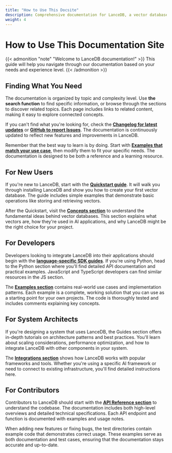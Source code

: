 ```yaml
---
title: "How to Use This Docsite"
description: Comprehensive documentation for LanceDB, a vector database for AI applications. Includes guides, tutorials, API references, and best practices for vector search and data management.
weight: 4
---
```


# **How to Use This Documentation Site**

{{< admonition "note" "Welcome to LanceDB documentation!" >}}
This guide will help you navigate through our documentation based on your needs and experience level.
{{< /admonition >}}

## **Finding What You Need**

The documentation is organized by topic and complexity level. Use **the search function** to find specific information, or browse through the sections to discover related topics. Each page includes links to related content, making it easy to explore connected concepts.

If you can't find what you're looking for, check the [**Changelog for latest updates**](../changelog/index.md) or [**GitHub to report Issues**](https://github.com/lancedb/documentation). The documentation is continuously updated to reflect new features and improvements in LanceDB.

Remember that the best way to learn is by doing. Start with [**Examples that match your use case**](../examples/index.md), then modify them to fit your specific needs. The documentation is designed to be both a reference and a learning resource. 

## **For New Users**

If you're new to LanceDB, start with the [**Quickstart guide**](../quickstart/index.md). It will walk you through installing LanceDB and show you how to create your first vector database. The guide includes simple examples that demonstrate basic operations like storing and retrieving vectors.

After the Quickstart, visit the [**Concepts section**](../concepts/data.md) to understand the fundamental ideas behind vector databases. This section explains what vectors are, how they're used in AI applications, and why LanceDB might be the right choice for your project.

## **For Developers**

Developers looking to integrate LanceDB into their applications should begin with the [**language-specific SDK guides**](../guides/tables/index.md). If you're using Python, head to the Python section where you'll find detailed API documentation and practical examples. JavaScript and TypeScript developers can find similar resources in the JS section.

The [**Examples section**](../examples/index.md) contains real-world use cases and implementation patterns. Each example is a complete, working solution that you can use as a starting point for your own projects. The code is thoroughly tested and includes comments explaining key concepts.

## **For System Architects**

If you're designing a system that uses LanceDB, the Guides section offers in-depth tutorials on architecture patterns and best practices. You'll learn about scaling considerations, performance optimization, and how to integrate LanceDB with other components in your system.

The [**Integrations section**](../integrations/index.md) shows how LanceDB works with popular frameworks and tools. Whether you're using a specific AI framework or need to connect to existing infrastructure, you'll find detailed instructions here.

## **For Contributors**

Contributors to LanceDB should start with the [**API Reference section**](../api/index.md) to understand the codebase. The documentation includes both high-level overviews and detailed technical specifications. Each API endpoint and function is documented with examples and usage notes.

When adding new features or fixing bugs, the test directories contain example code that demonstrates correct usage. These examples serve as both documentation and test cases, ensuring that the documentation stays accurate and up-to-date.
